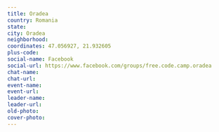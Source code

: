 ```yaml
---
title: Oradea
country: Romania
state: 
city: Oradea
neighborhood: 
coordinates: 47.056927, 21.932605
plus-code:
social-name: Facebook
social-url: https://www.facebook.com/groups/free.code.camp.oradea
chat-name:
chat-url:
event-name:
event-url:
leader-name:
leader-url:
old-photo: 
cover-photo:
---
```

